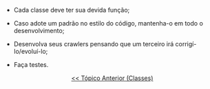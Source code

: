- Cada classe deve ter sua devida função;

 
- Caso adote um padrão no estilo do código, mantenha-o em todo o desenvolvimento;


- Desenvolva seus crawlers pensando que um terceiro irá corrigí-lo/evoluí-lo;

 
- Faça testes.

<p align="center">
    <a href="../classes/exemplo2.md"> << Tópico Anterior (Classes) </a>
</p>
